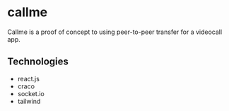 # callme

Callme is a proof of concept to using peer-to-peer transfer for a videocall app.

## Technologies

- react.js
- craco
- socket.io
- tailwind
